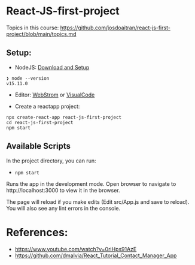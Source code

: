 # React-JS-first-project

Topics in this course: https://github.com/josdoaitran/react-js-first-project/blob/main/topics.md

## Setup:
- NodeJS: [Download and Setup](https://nodejs.org/en/download/)

```
❯ node --version
v15.11.0
```

- Editor: [WebStrom](https://www.jetbrains.com/webstorm/download/other.html) or [VisualCode](https://code.visualstudio.com/)

- Create a reactapp project:

```
npx create-react-app react-js-first-project
cd react-js-first-project
npm start
```

## Available Scripts
In the project directory, you can run:

+ `npm start`

Runs the app in the development mode. Open browser to navigate to http://localhost:3000 to view it in the browser.

The page will reload if you make edits (Edit src/App.js and save to reload). You will also see any lint errors in the console.


# References: 
- https://www.youtube.com/watch?v=0riHps91AzE
- https://github.com/dmalvia/React_Tutorial_Contact_Manager_App
